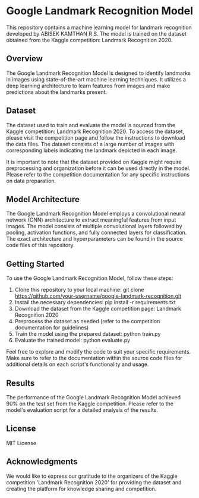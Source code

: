 # Google Landmark Recognition Model

This repository contains a machine learning model for landmark recognition developed by ABISEK KAMTHAN R S. The model is trained on the dataset obtained from the Kaggle competition: Landmark Recognition 2020.

## Overview

The Google Landmark Recognition Model is designed to identify landmarks in images using state-of-the-art machine learning techniques. It utilizes a deep learning architecture to learn features from images and make predictions about the landmarks present.

## Dataset

The dataset used to train and evaluate the model is sourced from the Kaggle competition: Landmark Recognition 2020. To access the dataset, please visit the competition page and follow the instructions to download the data files. The dataset consists of a large number of images with corresponding labels indicating the landmark depicted in each image.

It is important to note that the dataset provided on Kaggle might require preprocessing and organization before it can be used directly in the model. Please refer to the competition documentation for any specific instructions on data preparation.

## Model Architecture

The Google Landmark Recognition Model employs a convolutional neural network (CNN) architecture to extract meaningful features from input images. The model consists of multiple convolutional layers followed by pooling, activation functions, and fully connected layers for classification. The exact architecture and hyperparameters can be found in the source code files of this repository.

## Getting Started

To use the Google Landmark Recognition Model, follow these steps:

1. Clone this repository to your local machine: git clone https://github.com/your-username/google-landmark-recognition.git
2. Install the necessary dependencies: pip install -r requirements.txt
3. Download the dataset from the Kaggle competition page: Landmark Recognition 2020
4. Preprocess the dataset as needed (refer to the competition documentation for guidelines)
5. Train the model using the prepared dataset: python train.py
6. Evaluate the trained model: python evaluate.py

Feel free to explore and modify the code to suit your specific requirements. Make sure to refer to the documentation within the source code files for additional details on each script's functionality and usage.

## Results

The performance of the Google Landmark Recognition Model achieved 90% on the test set from the Kaggle competition. Please refer to the model's evaluation script for a detailed analysis of the results.

## License

MIT License

## Acknowledgments

We would like to express our gratitude to the organizers of the Kaggle competition 'Landmark Recognition 2020' for providing the dataset and creating the platform for knowledge sharing and competition.
